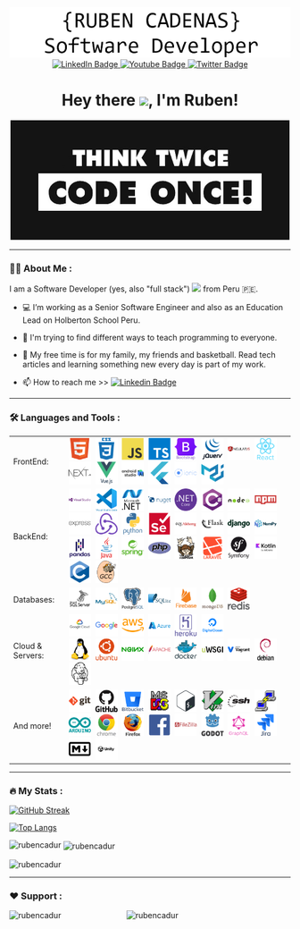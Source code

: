 <div id="header" align="center">
  <img src="https://github.com/rubencadur/rubencadur/blob/03df660e757168dac3645ee954e1b42e635c9bc3/images/rubencadenas_logo.png" width="622"/>
  
  <div id="badges">
    <a href="https://www.linkedin.com/in/rubencadenas">
      <img src="https://img.shields.io/badge/LinkedIn-blue?style=for-the-badge&logo=linkedin&logoColor=white" alt="LinkedIn Badge"/>
    </a>
    <a href="https://www.youtube.com/@rubencadur">
      <img src="https://img.shields.io/badge/YouTube-red?style=for-the-badge&logo=youtube&logoColor=white" alt="Youtube Badge"/>
    </a>
    <a href="https://twitter.com/rubencadur">
      <img src="https://img.shields.io/badge/Twitter-blue?style=for-the-badge&logo=twitter&logoColor=white" alt="Twitter Badge"/>
    </a>
  </div>
  <h1>
    Hey there <img src="https://media.giphy.com/media/hvRJCLFzcasrR4ia7z/giphy.gif" width="30px"/>, I'm Ruben!
  </h1>
</div>

<div align="center">
  <img src="https://github.com/rubencadur/rubencadur/blob/03df660e757168dac3645ee954e1b42e635c9bc3/images/mantra.jpg" width="500"/>
</div>

---

### :man_technologist: About Me :

I am a Software Developer (yes, also "full stack") <img src="https://media.giphy.com/media/WUlplcMpOCEmTGBtBW/giphy.gif" width="30"> from Peru :peru:.

- :computer: I’m working as a Senior Software Engineer and also as an Education Lead on Holberton School Peru.

- :seedling: I'm trying to find different ways to teach programming to everyone.

- :jigsaw: My free time is for my family, my friends and basketball. Read tech articles and learning something new every day is part of my work.

- :mailbox: How to reach me >> [![Linkedin Badge](https://img.shields.io/badge/-rubencadur-blue?style=flat&logo=Linkedin&logoColor=white)](https://www.linkedin.com/in/rubencadenas)

---

### :hammer_and_wrench: Languages and Tools :

<table>
  <tr>
    <td>FrontEnd:</td>
    <td>
      <img src="https://github.com/devicons/devicon/blob/master/icons/html5/html5-original.svg" title="HTML5" alt="HTML" width="40" height="40"/>&nbsp;
      <img src="https://github.com/devicons/devicon/blob/master/icons/css3/css3-plain-wordmark.svg"  title="CSS3" alt="CSS" width="40" height="40"/>&nbsp;
      <img src="https://github.com/devicons/devicon/blob/master/icons/javascript/javascript-original.svg" title="JavaScript" alt="JavaScript" width="40" height="40"/>&nbsp;
      <img src="https://github.com/devicons/devicon/blob/master/icons/typescript/typescript-original.svg" title="" **alt="" width="40" height="40"/>&nbsp;
      <img src="https://github.com/devicons/devicon/blob/master/icons/bootstrap/bootstrap-original-wordmark.svg" title="Bootstrap" **alt="Bootstrap" width="40" height="40"/>&nbsp;
      <img src="https://github.com/devicons/devicon/blob/master/icons/jquery/jquery-original-wordmark.svg" title="jQuery" **alt="jQuery" width="40" height="40"/>&nbsp;
      <img src="https://github.com/devicons/devicon/blob/master/icons/angularjs/angularjs-original-wordmark.svg" title="Angular" alt="Angular" width="40" height="40"/>&nbsp;
      <img src="https://github.com/devicons/devicon/blob/master/icons/react/react-original-wordmark.svg" title="React" alt="React" width="40" height="40"/>&nbsp;
      <img src="https://github.com/devicons/devicon/blob/master/icons/nextjs/nextjs-original-wordmark.svg" title="" **alt="" width="40" height="40"/>&nbsp;
      <img src="https://github.com/devicons/devicon/blob/master/icons/vuejs/vuejs-original-wordmark.svg" title="" **alt="" width="40" height="40"/>&nbsp;
      <img src="https://github.com/devicons/devicon/blob/master/icons/androidstudio/androidstudio-original-wordmark.svg" title="Android Studio" alt="Android Studio" width="40" height="40"/>&nbsp;
      <img src="https://github.com/devicons/devicon/blob/master/icons/flutter/flutter-original.svg" title="Flutter" alt="Flutter" width="40" height="40"/>&nbsp;
      <img src="https://github.com/devicons/devicon/blob/master/icons/ionic/ionic-original-wordmark.svg" title="" **alt="" width="40" height="40"/>&nbsp;
      <img src="https://github.com/devicons/devicon/blob/master/icons/materialui/materialui-original.svg" title="Material UI" alt="Material UI" width="40" height="40"/>
    </td>
  </tr>
  <tr>
    <td>BackEnd:</td>
    <td>
      <img src="https://github.com/devicons/devicon/blob/master/icons/visualstudio/visualstudio-plain-wordmark.svg" title="" **alt="" width="40" height="40"/>&nbsp;
      <img src="https://github.com/devicons/devicon/blob/master/icons/vscode/vscode-original-wordmark.svg" title="" **alt="" width="40" height="40"/>&nbsp;
      <img src="https://github.com/devicons/devicon/blob/master/icons/dot-net/dot-net-original-wordmark.svg" title="" **alt="" width="40" height="40"/>&nbsp;
      <img src="https://github.com/devicons/devicon/blob/master/icons/nuget/nuget-original-wordmark.svg" title="" **alt="" width="40" height="40"/>&nbsp;
      <img src="https://github.com/devicons/devicon/blob/master/icons/dotnetcore/dotnetcore-original.svg" title="" **alt="" width="40" height="40"/>&nbsp;
      <img src="https://github.com/devicons/devicon/blob/master/icons/csharp/csharp-original.svg" title="C#" alt="C#" width="40" height="40"/>&nbsp;
      <img src="https://github.com/devicons/devicon/blob/master/icons/nodejs/nodejs-original-wordmark.svg" title="NodeJS" alt="NodeJS" width="40" height="40"/>&nbsp;
      <img src="https://github.com/devicons/devicon/blob/master/icons/npm/npm-original-wordmark.svg" title="" **alt="" width="40" height="40"/>&nbsp;
      <img src="https://github.com/devicons/devicon/blob/master/icons/express/express-original-wordmark.svg" title="" **alt="" width="40" height="40"/>&nbsp;
      <img src="https://github.com/devicons/devicon/blob/master/icons/redux/redux-original.svg" title="Redux" alt="Redux " width="40" height="40"/>&nbsp;
      <img src="https://github.com/devicons/devicon/blob/master/icons/python/python-original-wordmark.svg" title="" **alt="" width="40" height="40"/>&nbsp;
      <img src="https://github.com/devicons/devicon/blob/master/icons/selenium/selenium-original.svg" title="" **alt="" width="40" height="40"/>&nbsp;
      <img src="https://github.com/devicons/devicon/blob/master/icons/sqlalchemy/sqlalchemy-original-wordmark.svg" title="" **alt="" width="40" height="40"/>&nbsp;
      <img src="https://github.com/devicons/devicon/blob/master/icons/flask/flask-original-wordmark.svg" title="" **alt="" width="40" height="40"/>&nbsp;
      <img src="https://github.com/devicons/devicon/blob/master/icons/django/django-plain-wordmark.svg" title="Django" alt="Django" width="40" height="40"/>&nbsp;
      <img src="https://github.com/devicons/devicon/blob/master/icons/numpy/numpy-original-wordmark.svg" title="" **alt="" width="40" height="40"/>&nbsp;
      <img src="https://github.com/devicons/devicon/blob/master/icons/pandas/pandas-original-wordmark.svg" title="" **alt="" width="40" height="40"/>&nbsp;
      <img src="https://github.com/devicons/devicon/blob/master/icons/java/java-original-wordmark.svg" title="Java" alt="Java" width="40" height="40"/>&nbsp;
      <img src="https://github.com/devicons/devicon/blob/master/icons/spring/spring-original-wordmark.svg" title="Spring" alt="Spring" width="40" height="40"/>&nbsp;
      <img src="https://github.com/devicons/devicon/blob/master/icons/php/php-original.svg" title="" **alt="" width="40" height="40"/>&nbsp;
      <img src="https://github.com/devicons/devicon/blob/master/icons/composer/composer-original.svg" title="" **alt="" width="40" height="40"/>&nbsp;
      <img src="https://github.com/devicons/devicon/blob/master/icons/laravel/laravel-plain-wordmark.svg" title="" **alt="" width="40" height="40"/>&nbsp;
      <img src="https://github.com/devicons/devicon/blob/master/icons/symfony/symfony-original-wordmark.svg" title="" **alt="" width="40" height="40"/>&nbsp;
      <img src="https://github.com/devicons/devicon/blob/master/icons/kotlin/kotlin-original-wordmark.svg" title="" **alt="" width="40" height="40"/>&nbsp;
      <img src="https://github.com/devicons/devicon/blob/master/icons/c/c-original.svg" title="C" alt="C" width="40" height="40"/>&nbsp;
      <img src="https://github.com/devicons/devicon/blob/master/icons/gcc/gcc-original.svg" title="" **alt="" width="40" height="40"/>
    </td>
  </tr>
  <tr>
    <td>Databases:</td>
    <td>
      <img src="https://github.com/devicons/devicon/blob/master/icons/microsoftsqlserver/microsoftsqlserver-plain-wordmark.svg" title="" **alt="" width="40" height="40"/>&nbsp;
      <img src="https://github.com/devicons/devicon/blob/master/icons/mysql/mysql-original-wordmark.svg" title="MySQL"  alt="MySQL" width="40" height="40"/>&nbsp;
      <img src="https://github.com/devicons/devicon/blob/master/icons/postgresql/postgresql-original-wordmark.svg" title="" **alt="" width="40" height="40"/>&nbsp;
      <img src="https://github.com/devicons/devicon/blob/master/icons/sqlite/sqlite-original-wordmark.svg" title="" **alt="" width="40" height="40"/>&nbsp;
      <img src="https://github.com/devicons/devicon/blob/master/icons/firebase/firebase-plain-wordmark.svg" title="Firebase" alt="Firebase" width="40" height="40"/>&nbsp;
      <img src="https://github.com/devicons/devicon/blob/master/icons/mongodb/mongodb-original-wordmark.svg" title="" **alt="" width="40" height="40"/>&nbsp;
      <img src="https://github.com/devicons/devicon/blob/master/icons/redis/redis-original-wordmark.svg" title="" **alt="" width="40" height="40"/>
    </td>
  </tr>
  <tr>
    <td>Cloud & Servers:</td>
    <td>
      <img src="https://github.com/devicons/devicon/blob/master/icons/googlecloud/googlecloud-original-wordmark.svg" title="" **alt="" width="40" height="40"/>&nbsp;
      <img src="https://github.com/devicons/devicon/blob/master/icons/google/google-original-wordmark.svg" title="" **alt="" width="40" height="40"/>&nbsp;
      <img src="https://github.com/devicons/devicon/blob/master/icons/amazonwebservices/amazonwebservices-plain-wordmark.svg" title="AWS" alt="AWS" width="40" height="40"/>&nbsp;
      <img src="https://github.com/devicons/devicon/blob/master/icons/azure/azure-original-wordmark.svg" title="Azure" alt="Azure" width="40" height="40"/>&nbsp;
      <img src="https://github.com/devicons/devicon/blob/master/icons/heroku/heroku-original-wordmark.svg" title="" **alt="" width="40" height="40"/>&nbsp;
      <img src="https://github.com/devicons/devicon/blob/master/icons/digitalocean/digitalocean-original-wordmark.svg" title="DigitalOcean" alt="DigitalOcean" width="40" height="40"/>
      <br/>
      <img src="https://github.com/devicons/devicon/blob/master/icons/linux/linux-original.svg" title="" **alt="" width="40" height="40"/>&nbsp;
      <img src="https://github.com/devicons/devicon/blob/master/icons/ubuntu/ubuntu-plain-wordmark.svg" title="" **alt="" width="40" height="40"/>&nbsp;
      <img src="https://github.com/devicons/devicon/blob/master/icons/nginx/nginx-original.svg" title="" **alt="" width="40" height="40"/>&nbsp;
      <img src="https://github.com/devicons/devicon/blob/master/icons/apache/apache-original-wordmark.svg" title="apache" **alt="apache" width="40" height="40"/>&nbsp;
      <img src="https://github.com/devicons/devicon/blob/master/icons/docker/docker-original-wordmark.svg" title="" **alt="" width="40" height="40"/>&nbsp;
      <img src="https://github.com/devicons/devicon/blob/master/icons/uwsgi/uwsgi-original.svg" title="" **alt="" width="40" height="40"/>&nbsp;
      <img src="https://github.com/devicons/devicon/blob/master/icons/vagrant/vagrant-original-wordmark.svg" title="" **alt="" width="40" height="40"/>&nbsp;
      <img src="https://github.com/devicons/devicon/blob/master/icons/debian/debian-original-wordmark.svg" title="" **alt="" width="40" height="40"/>&nbsp;
      <img src="https://github.com/devicons/devicon/blob/master/icons/jenkins/jenkins-line.svg" title="" **alt="" width="40" height="40"/>
      <!--img src="https://github.com/devicons/devicon/blob/master/icons/kubernetes/kubernetes-plain-wordmark.svg" title="" **alt="" width="40" height="40"/>&nbsp;-->
    </td>
  </tr>
  <tr>
    <td>And more!</td>
    <td>
      <img src="https://github.com/devicons/devicon/blob/master/icons/git/git-original-wordmark.svg" title="Git" **alt="Git" width="40" height="40"/>&nbsp;
      <img src="https://github.com/devicons/devicon/blob/master/icons/github/github-original-wordmark.svg" title="" **alt="" width="40" height="40"/>&nbsp;
      <img src="https://github.com/devicons/devicon/blob/master/icons/bitbucket/bitbucket-original-wordmark.svg" title="" **alt="" width="40" height="40"/>&nbsp;
      <img src="https://github.com/devicons/devicon/blob/master/icons/msdos/msdos-original.svg" title="" **alt="" width="40" height="40"/>&nbsp;
      <img src="https://github.com/devicons/devicon/blob/master/icons/bash/bash-original.svg" title="bash" **alt="bash" width="40" height="40"/>&nbsp;
      <img src="https://github.com/devicons/devicon/blob/master/icons/vim/vim-original.svg" title="" **alt="" width="40" height="40"/>&nbsp;
      <img src="https://github.com/devicons/devicon/blob/master/icons/ssh/ssh-original-wordmark.svg" title="" **alt="" width="40" height="40"/>&nbsp;
      <img src="https://github.com/devicons/devicon/blob/master/icons/putty/putty-original.svg" title="" **alt="" width="40" height="40"/>&nbsp;
      <img src="https://github.com/devicons/devicon/blob/master/icons/arduino/arduino-original-wordmark.svg" title="arduino" **alt="arduino" width="40" height="40"/>&nbsp;
      <img src="https://github.com/devicons/devicon/blob/master/icons/chrome/chrome-original-wordmark.svg" title="" **alt="" width="40" height="40"/>&nbsp;
      <img src="https://github.com/devicons/devicon/blob/master/icons/firefox/firefox-original-wordmark.svg" title="" **alt="" width="40" height="40"/>&nbsp;
      <img src="https://github.com/devicons/devicon/blob/master/icons/facebook/facebook-original.svg" title="" **alt="" width="40" height="40"/>&nbsp;
      <img src="https://github.com/devicons/devicon/blob/master/icons/filezilla/filezilla-plain-wordmark.svg" title="" **alt="" width="40" height="40"/>&nbsp;
      <img src="https://github.com/devicons/devicon/blob/master/icons/godot/godot-original-wordmark.svg" title="" **alt="" width="40" height="40"/>&nbsp;
      <img src="https://github.com/devicons/devicon/blob/master/icons/graphql/graphql-plain-wordmark.svg" title="" **alt="" width="40" height="40"/>&nbsp;
      <img src="https://github.com/devicons/devicon/blob/master/icons/jira/jira-original-wordmark.svg" title="" **alt="" width="40" height="40"/>&nbsp;
      <img src="https://github.com/devicons/devicon/blob/master/icons/markdown/markdown-original.svg" title="" **alt="" width="40" height="40"/>&nbsp;
      <img src="https://github.com/devicons/devicon/blob/master/icons/unity/unity-original-wordmark.svg" title="" **alt="" width="40" height="40"/>
    </td>
  </tr>
</table>

---

### :fire: My Stats :

[![GitHub Streak](http://github-readme-streak-stats.herokuapp.com?user=rubencadur)](https://git.io/streak-stats)

[![Top Langs](https://github-readme-stats.vercel.app/api/top-langs/?username=rubencadur&layout=compact&theme=default )](https://github.com/anuraghazra/github-readme-stats)

<p><img align="left" src="https://github-readme-stats.vercel.app/api/top-langs?username=rubencadur&show_icons=true&locale=en&layout=compact" alt="rubencadur" /></p>

<p>&nbsp;<img align="center" src="https://github-readme-stats.vercel.app/api?username=rubencadur&show_icons=true&locale=en" alt="rubencadur" /></p>

<p><img align="center" src="https://github-readme-streak-stats.herokuapp.com/?user=rubencadur&" alt="rubencadur" /></p>

---

### :heart: Support :

<p><a href="https://www.buymeacoffee.com/rubencadur"> <img align="left" src="https://cdn.buymeacoffee.com/buttons/v2/default-yellow.png" height="50" width="210" alt="rubencadur" /></a><a href="https://ko-fi.com/rubencadur"> <img align="left" src="https://cdn.ko-fi.com/cdn/kofi3.png?v=3" height="50" width="210" alt="rubencadur" /></a></p><br><br>